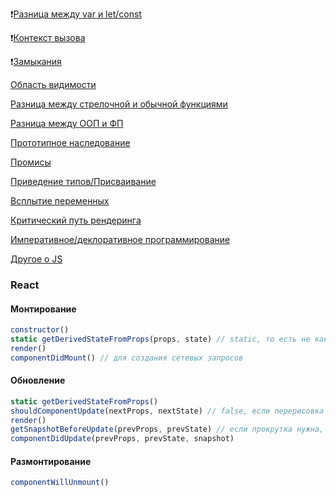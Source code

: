 ❗️[Разница между var и let/const](./basics/let_and_const.md)

❗️[Контекст вызова](./basics/this.md)

❗️[Замыкания](./basics/circuit.md)

[Область видимости](./basics/viewable_area.md)

[Разница между стрелочной и обычной функциями](./basics/arrow_functions_and_ordinary.md)

[Разница между ООП и ФП](./basics/oop_or_fp.md)

[Прототипное наследование](./basics/prototype_inheritance.md)

[Промисы](./basics/promise.md)

[Приведение типов/Присваивание](./basics/cast_of_types.md)

[Всплытие переменных](./basics/hosting.md)

[Критический путь рендеринга](./basics/critical_rendering_path.md)

[Императивное/деклоративное программирование](./basics/imperative_declarative_programming.md)

[Другое о JS](./basics/other_js.md)

### React 
#### Монтирование
```js
constructor()
static getDerivedStateFromProps(props, state) // static, то есть не как prototype для функции, а как свойство обьекта
render() 
componentDidMount() // для создания сетевых запросов
```
#### Обновление
```js
static getDerivedStateFromProps()
shouldComponentUpdate(nextProps, nextState) // false, если перерисовка не нужна
render()
getSnapshotBeforeUpdate(prevProps, prevState) // если прокрутка нужна, то делаем return, иначе null
componentDidUpdate(prevProps, prevState, snapshot) 
```
#### Размонтирование 
```js
componentWillUnmount()
```
